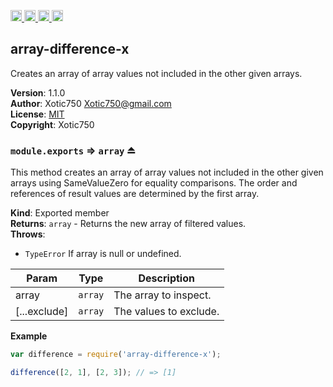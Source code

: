 <a href="https://travis-ci.org/Xotic750/array-difference-x"
   title="Travis status">
<img
   src="https://travis-ci.org/Xotic750/array-difference-x.svg?branch=master"
   alt="Travis status" height="18"/>
</a>
<a href="https://david-dm.org/Xotic750/array-difference-x"
   title="Dependency status">
<img src="https://david-dm.org/Xotic750/array-difference-x.svg"
   alt="Dependency status" height="18"/>
</a>
<a href="https://david-dm.org/Xotic750/array-difference-x#info=devDependencies"
   title="devDependency status">
<img src="https://david-dm.org/Xotic750/array-difference-x/dev-status.svg"
   alt="devDependency status" height="18"/>
</a>
<a href="https://badge.fury.io/js/array-difference-x" title="npm version">
<img src="https://badge.fury.io/js/array-difference-x.svg"
   alt="npm version" height="18"/>
</a>
<a name="module_array-difference-x"></a>

## array-difference-x
Creates an array of array values not included in the other given arrays.

**Version**: 1.1.0  
**Author**: Xotic750 <Xotic750@gmail.com>  
**License**: [MIT](&lt;https://opensource.org/licenses/MIT&gt;)  
**Copyright**: Xotic750  
<a name="exp_module_array-difference-x--module.exports"></a>

### `module.exports` ⇒ <code>array</code> ⏏
This method creates an array of array values not included in the other given
arrays using SameValueZero for equality comparisons. The order and references
of result values are determined by the first array.

**Kind**: Exported member  
**Returns**: <code>array</code> - Returns the new array of filtered values.  
**Throws**:

- <code>TypeError</code> If array is null or undefined.


| Param | Type | Description |
| --- | --- | --- |
| array | <code>array</code> | The array to inspect. |
| [...exclude] | <code>array</code> | The values to exclude. |

**Example**  
```js
var difference = require('array-difference-x');

difference([2, 1], [2, 3]); // => [1]
```
